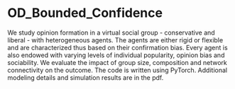 # OD_Bounded_Confidence
We study opinion formation in a virtual social group - conservative and liberal - with heterogeneous agents. The agents are either rigid or flexible and are characterized thus based on their confirmation bias. Every agent is also endowed with varying levels of individual popularity, opinion bias and sociability. We evaluate the impact of group size, composition and network connectivity on the outcome. The code is written using PyTorch. Additional modeling details and simulation results are in the pdf.
